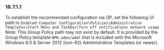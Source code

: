 
### 18.7.1.1  
To establish the recommended configuration via GP, set the following UI path to `Enabled`: `Computer Configuration\Policies\Administrative Templates\Start Menu and Taskbar\Turn off notifications network usage `Note: This Group Policy path may not exist by default. It is provided by the Group Policy template `WPN.admx/adml` that is included with the Microsoft Windows 8.0 & Server 2012 (non-R2) Administrative Templates (or newer). 